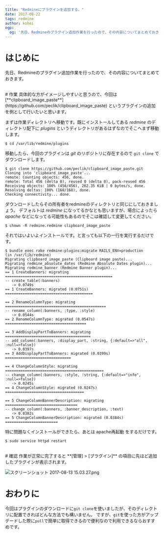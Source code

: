 ```yaml
---
title: "Redmineにプラグインを追加する。"
date: 2017-08-22
tags: redmine
author: kohei
ogp:
  og: '先日、Redmineのプラグイン追加作業を行ったので、その内容についてまとめておきます'
---
```


# はじめに
先日、Redmineのプラグイン追加作業を行ったので、その内容についてまとめておきます。

<br>
# 作業
具体的な方がイメージしやすいと思うので、今回は [**clipboard_image_paste**](https://github.com/peclik/clipboard_image_paste) というプラグインの追加を例として行いたいと思います。

まずは作業ディレクトリへ移動です。既にインストールしてある *redmine* のディレクトリ配下に *plugins* というディレクトリがあるはずなのでそこへまず移動します。

```bash:ディレクトリ移動
$ cd /var/lib/redmine/plugins
```

移動したら、今回のプラグインは *git* のリポジトリに存在するので `git clone` でダウンロードします。

```bash:ダウンロード
$ git clone https://github.com/peclik/clipboard_image_paste.git
Cloning into 'clipboard_image_paste'...
remote: Counting objects: 456, done.
remote: Total 456 (delta 0), reused 0 (delta 0), pack-reused 456
Receiving objects: 100% (456/456), 262.35 KiB | 0 bytes/s, done.
Resolving deltas: 100% (168/168), done.
Checking connectivity... done.
```

ダウンロードしたらその所有者をredmineのディレクトリと同じにしておきましょう。
デフォルトは *redmine* になってるかなとも思いますが、場合によったら *apache* などになってる可能性もあるのでそこは確認して変更してください。

```bash:所有者変更
$ chown -R redmine.redmine clipboard_image_paste
```

それではいよいよインストールです。と言っても以下の一行を実行するだけです。

```bash:インストール
$ bundle exec rake redmine:plugins:migrate RAILS_ENV=production
(in /var/lib/redmine)
Migrating clipboard_image_paste (Clipboard image paste)...
Migrating redmine_absolute_dates (Redmine Absolute Dates plugin)...
Migrating redmine_banner (Redmine Banner plugin)...
== 1 CreateBanners: migrating =================================================
-- create_table(:banners)
   -> 0.0749s
== 1 CreateBanners: migrated (0.0751s) ========================================

== 2 RenameColumnType: migrating ==============================================
-- rename_column(:banners, :type, :style)
   -> 0.0544s
== 2 RenameColumnType: migrated (0.0547s) =====================================

== 3 AddDisplayPartToBanners: migrating =======================================
-- add_column(:banners, :display_part, :string, {:default=>"all", :null=>false})
   -> 0.0397s
== 3 AddDisplayPartToBanners: migrated (0.0399s) ==============================

== 4 ChangeColumnStyle: migrating =============================================
-- change_column(:banners, :style, :string, {:default=>"info", :null=>false})
   -> 0.0245s
== 4 ChangeColumnStyle: migrated (0.0247s) ====================================

== 5 ChangeColumnBannerDescription: migrating =================================
-- change_column(:banners, :banner_description, :text)
   -> 0.0382s
== 5 ChangeColumnBannerDescription: migrated (0.0384s) ========================
```

特に問題なくインストールができたら、あとは apache再起動 をするだけです。

```bash:apache再起動
$ sudo service httpd restart
```

<br>
# 確認
作業が正常に完了すると **[管理] > [プラグイン]** の項目に先ほど追加したプラグインが表示されます。

![スクリーンショット 2017-08-13 15.03.27.png](https://qiita-image-store.s3.amazonaws.com/0/82090/adf50906-46f5-6564-058f-3328b08c3e21.png)


# おわりに
今回はプラグインのダウンロードに`git clone`を使いましたが、そのディレクトリに配置できればどんな方法でも構いません。
ですが、`git`を使った方がアップデードした際に`pull`で簡単に取得できるので便利なので利用できるならおすすめです。


